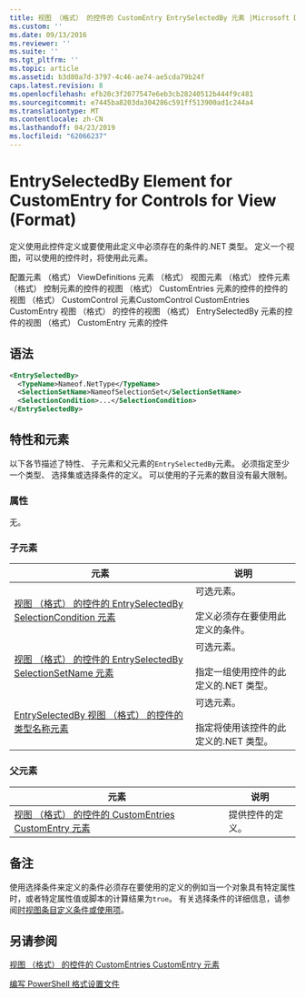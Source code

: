 ```yaml
---
title: 视图 （格式） 的控件的 CustomEntry EntrySelectedBy 元素 |Microsoft Docs
ms.custom: ''
ms.date: 09/13/2016
ms.reviewer: ''
ms.suite: ''
ms.tgt_pltfrm: ''
ms.topic: article
ms.assetid: b3d80a7d-3797-4c46-ae74-ae5cda79b24f
caps.latest.revision: 8
ms.openlocfilehash: efb20c3f2077547e6eb3cb28240512b444f9c481
ms.sourcegitcommit: e7445ba8203da304286c591ff513900ad1c244a4
ms.translationtype: MT
ms.contentlocale: zh-CN
ms.lasthandoff: 04/23/2019
ms.locfileid: "62066237"
---
```

# <a name="entryselectedby-element-for-customentry-for-controls-for-view-format"></a>EntrySelectedBy Element for CustomEntry for Controls for View (Format)

定义使用此控件定义或要使用此定义中必须存在的条件的.NET 类型。 定义一个视图，可以使用的控件时，将使用此元素。

配置元素 （格式） ViewDefinitions 元素 （格式） 视图元素 （格式） 控件元素 （格式） 控制元素的控件的视图 （格式） CustomEntries 元素的控件的控件的视图 （格式） CustomControl 元素CustomControl CustomEntries CustomEntry 视图 （格式） 的控件的视图 （格式） EntrySelectedBy 元素的控件的视图 （格式） CustomEntry 元素的控件

## <a name="syntax"></a>语法

```xml
<EntrySelectedBy>
  <TypeName>Nameof.NetType</TypeName>
  <SelectionSetName>NameofSelectionSet</SelectionSetName>
  <SelectionCondition>...</SelectionCondition>
</EntrySelectedBy>
```

## <a name="attributes-and-elements"></a>特性和元素

以下各节描述了特性、 子元素和父元素的`EntrySelectedBy`元素。 必须指定至少一个类型、 选择集或选择条件的定义。 可以使用的子元素的数目没有最大限制。

### <a name="attributes"></a>属性

无。

### <a name="child-elements"></a>子元素

|元素|说明|
|-------------|-----------------|
|[视图 （格式） 的控件的 EntrySelectedBy SelectionCondition 元素](./selectioncondition-element-for-entryselectedby-for-controls-for-view-format.md)|可选元素。<br /><br /> 定义必须存在要使用此定义的条件。|
|[视图 （格式） 的控件的 EntrySelectedBy SelectionSetName 元素](./selectionsetname-element-for-entryselectedby-for-controls-for-view-format.md)|可选元素。<br /><br /> 指定一组使用控件的此定义的.NET 类型。|
|[EntrySelectedBy 视图 （格式） 的控件的类型名称元素](./typename-element-for-entryselectedby-for-controls-for-view-format.md)|可选元素。<br /><br /> 指定将使用该控件的此定义的.NET 类型。|

### <a name="parent-elements"></a>父元素

|元素|说明|
|-------------|-----------------|
|[视图 （格式） 的控件的 CustomEntries CustomEntry 元素](./customentry-element-for-customentries-for-controls-for-view-format.md)|提供控件的定义。|

## <a name="remarks"></a>备注

使用选择条件来定义的条件必须存在要使用的定义的例如当一个对象具有特定属性时，或者特定属性值或脚本的计算结果为`true`。 有关选择条件的详细信息，请参阅[时视图条目定义条件或使用项](./defining-conditions-for-displaying-data.md)。

## <a name="see-also"></a>另请参阅

[视图 （格式） 的控件的 CustomEntries CustomEntry 元素](./customentry-element-for-customentries-for-controls-for-view-format.md)

[编写 PowerShell 格式设置文件](./writing-a-powershell-formatting-file.md)

